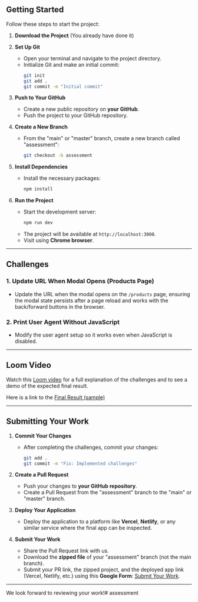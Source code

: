 ## **Getting Started**

Follow these steps to start the project:

1. **Download the Project** (You already have done it)

2. **Set Up Git**
   - Open your terminal and navigate to the project directory.
   - Initialize Git and make an initial commit:
     ```bash
     git init
     git add .
     git commit -m "Initial commit"
     ```

3. **Push to Your GitHub**
   - Create a new public repository on **your GitHub**.
   - Push the project to your GitHub repository.

4. **Create a New Branch**
   - From the "main" or "master" branch, create a new branch called "assessment":
     ```bash
     git checkout -b assessment
     ```

5. **Install Dependencies**
   - Install the necessary packages:
     ```bash
     npm install
     ```

6. **Run the Project**
   - Start the development server:
     ```bash
     npm run dev
     ```
   - The project will be available at `http://localhost:3000`.
   - Visit using **Chrome browser**.

---

## **Challenges**

### 1. **Update URL When Modal Opens (Products Page)**
   - Update the URL when the modal opens on the `/products` page, ensuring the modal state persists after a page reload and works with the back/forward buttons in the browser.

### 2. **Print User Agent Without JavaScript**
   - Modify the user agent setup so it works even when JavaScript is disabled.

---

## **Loom Video**

Watch this [Loom video](https://www.loom.com/share/d5c89a9824fe42858b45c802f5264ae0?sid=a69072cb-dc8d-426b-aea2-8e738ae2f491) for a full explanation of the challenges and to see a demo of the expected final result.

Here is a link to the [Final Result (sample)](https://fe-test.intellixio.com/)

---

## **Submitting Your Work**

1. **Commit Your Changes**
   - After completing the challenges, commit your changes:
     ```bash
     git add .
     git commit -m "Fix: Implemented challenges"
     ```

2. **Create a Pull Request**
   - Push your changes to **your GitHub repository**.
   - Create a Pull Request from the "assessment" branch to the "main" or "master" branch.

3. **Deploy Your Application**
   - Deploy the application to a platform like **Vercel**, **Netlify**, or any similar service where the final app can be inspected.

4. **Submit Your Work**
   - Share the Pull Request link with us.
   - Download the **zipped file** of your "assessment" branch (not the main branch).
   - Submit your PR link, the zipped project, and the deployed app link (Vercel, Netlify, etc.) using this **Google Form**: [Submit Your Work](https://docs.google.com/forms/d/e/1FAIpQLScL2ZsrFJ48E2D2BJ1MJ-wfeOBMMPibz7SAXai94o_dkiaaYg/viewform?usp=sf_link).

---

We look forward to reviewing your work!# assessment
